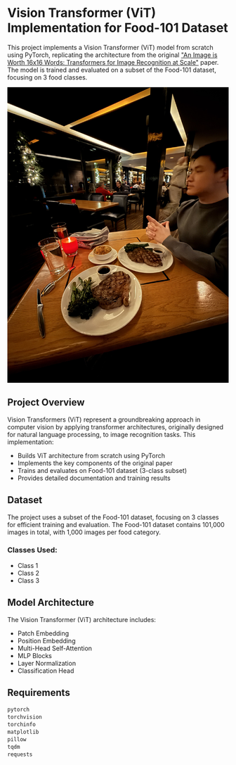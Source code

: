 # Vision Transformer (ViT) Implementation for Food-101 Dataset

This project implements a Vision Transformer (ViT) model from scratch using PyTorch, replicating the architecture from the original ["An Image is Worth 16x16 Words: Transformers for Image Recognition at Scale"](https://arxiv.org/abs/2010.11929) paper. The model is trained and evaluated on a subset of the Food-101 dataset, focusing on 3 food classes.

![Steak Example](https://raw.githubusercontent.com/GilbertHarijanto/PyTorch-ViT-Paper-Replicating/main/steak.jpg)

## Project Overview

Vision Transformers (ViT) represent a groundbreaking approach in computer vision by applying transformer architectures, originally designed for natural language processing, to image recognition tasks. This implementation:

- Builds ViT architecture from scratch using PyTorch
- Implements the key components of the original paper
- Trains and evaluates on Food-101 dataset (3-class subset)
- Provides detailed documentation and training results

## Dataset

The project uses a subset of the Food-101 dataset, focusing on 3 classes for efficient training and evaluation. The Food-101 dataset contains 101,000 images in total, with 1,000 images per food category.

### Classes Used:
- Class 1
- Class 2
- Class 3

## Model Architecture

The Vision Transformer (ViT) architecture includes:

- Patch Embedding
- Position Embedding
- Multi-Head Self-Attention
- MLP Blocks
- Layer Normalization
- Classification Head

## Requirements

```bash
pytorch
torchvision
torchinfo
matplotlib
pillow
tqdm
requests

